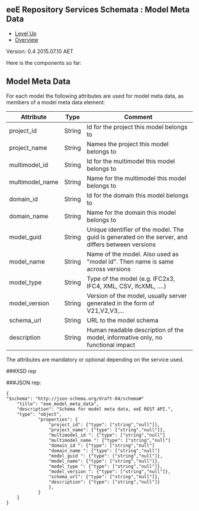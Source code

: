 ## eeE Repository Services Schemata : Model Meta Data ##

* [Level Up](../README.md)
* [Overview](./README.md)

Version: 0.4 2015.07.10 AET

Here is the components so far:

## Model Meta Data

For each model the following attributes are used for model meta data, as members of a model meta data element:
 
 Attribute   | Type | Comment |
-------------|------|---------|
project_id   |String|Id for the project this model belongs to
project_name |String|Names the project this model belongs to
multimodel_id|String|Id for the multimodel this model belongs to
multimodel_name |String|Name for the multimodel this model belongs to
domain_id    |String|Id for the domain this model belongs to
domain_name |String|Name for the domain this model belongs to
model_guid   |String|Unique identifier of the model. The guid is generated on the server, and differs between versions
model_name   |String|Name of the model. Also used as "model id". Then name is same across versions
model_type   |String|Type of the model (e.g. IFC2x3, IFC4, XML, CSV, ifcXML, ….) 
model_version|String|Version of the model, usually server generated in the form of V21,V2,V3,...
schema_url   |String|URL to the model schema
description  |String|Human readable description of the model, informative only, no functional impact

The attributes are mandatory or optional depending on the service used.


###XSD rep

###JSON rep:

```
{
"$schema": "http://json-schema.org/draft-04/schema#" 
	"title": "eee_model_meta_data",
	"description": "Schema for model meta data, eeE REST API.",
	"type": "object",
			"properties": {
				"project_id": {"type": ["string","null"]},
				"project_name": {"type": ["string","null"]},
				"multimodel_id ": {"type": ["string","null"]
				"multimodel_name ": {"type": ["string","null"]
				"domain_id ": {"type": ["string","null"]
				"domain_name ": {"type": ["string","null"]
				"model_guid ": {"type": ["string","null"]},
				"model_name": {"type": ["string","null"]},
				"model_type ": {"type": ["string","null"]},
				"model_version ": {"type": ["string","null"]},
				"schema_url": {"type": ["string","null"]},
				"description": {"type": ["string","null"]}
				},
			}
	}
}
```


